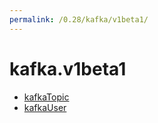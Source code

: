 ```yaml
---
permalink: /0.28/kafka/v1beta1/
---
```


# kafka.v1beta1



* [kafkaTopic](kafkaTopic.md)
* [kafkaUser](kafkaUser.md)
